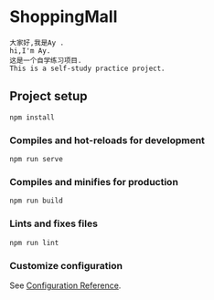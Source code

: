 # ShoppingMall
```
大家好,我是Ay .
hi,I'm Ay.
这是一个自学练习项目.
This is a self-study practice project.
```
## Project setup
```
npm install
```

### Compiles and hot-reloads for development
```
npm run serve
```

### Compiles and minifies for production
```
npm run build
```

### Lints and fixes files
```
npm run lint
```

### Customize configuration
See [Configuration Reference](https://cli.vuejs.org/config/).
